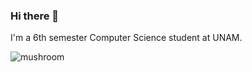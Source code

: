 ### Hi there 👋

I'm a 6th semester Computer Science student at UNAM.


![mushroom](https://github.com/UwU-ntu/UwU-ntu/assets/72435624/55cb2bbb-fc09-459f-9cbc-3b1831ef508f)
